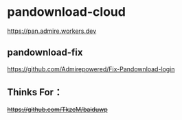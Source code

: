 # pandownload-cloud  
https://pan.admire.workers.dev  


## pandownload-fix
https://github.com/Admirepowered/Fix-Pandownload-login  
## Thinks For：  
~~https://github.com/TkzcM/baiduwp~~  
